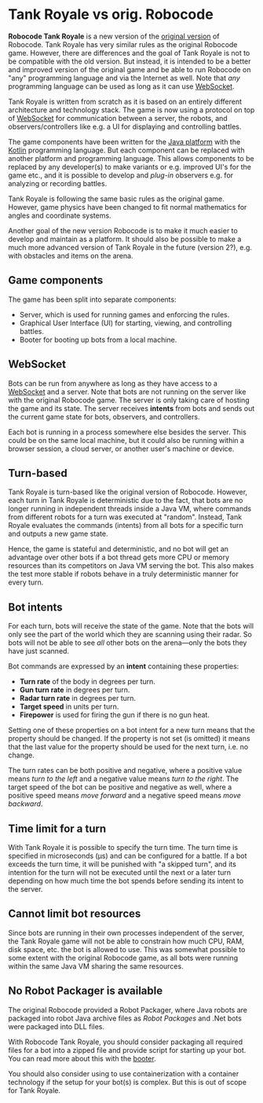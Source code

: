 # Tank Royale vs orig. Robocode

**Robocode Tank Royale** is a new version of the [original version](https://robocode.sourceforge.io/) of Robocode. Tank
Royale has very similar rules as the original Robocode game. However, there are differences and the goal of Tank Royale
is not to be compatible with the old version. But instead, it is intended to be a better and improved version of the
original game and be able to run Robocode on "any" programming language and via the Internet as well. Note that *any*
programming language can be used as long as it can use
[WebSocket](https://en.wikipedia.org/wiki/WebSocket).

Tank Royale is written from scratch as it is based on an entirely different architecture and technology stack. The game
is now using a protocol on top of [WebSocket](https://en.wikipedia.org/wiki/WebSocket) for communication between a
server, the robots, and observers/controllers like e.g. a UI for displaying and controlling battles.

The game components have been written for the [Java platform](https://www.oracle.com/java/) with the
[Kotlin](https://kotlinlang.org/) programming language. But each component can be replaced with another platform and
programming language. This allows components to be replaced by any developer(s) to make variants or e.g. improved UI's
for the game etc., and it is possible to develop and *plug-in* observers e.g. for analyzing or recording battles.

Tank Royale is following the same basic rules as the original game. However, game physics have been changed to fit
normal mathematics for angles and coordinate systems.

Another goal of the new version Robocode is to make it much easier to develop and maintain as a platform. It should also
be possible to make a much more advanced version of Tank Royale in the future (version 2?), e.g. with obstacles and
items on the arena.

## Game components

The game has been split into separate components:

- Server, which is used for running games and enforcing the rules.
- Graphical User Interface (UI) for starting, viewing, and controlling battles.
- Booter for booting up bots from a local machine.

## WebSocket

Bots can be run from anywhere as long as they have access to a [WebSocket](https://en.wikipedia.org/wiki/WebSocket) and
a server. Note that bots are not running on the server like with the original Robocode game. The server is only taking
care of hosting the game and its state. The server receives **intents** from bots and sends out the current game state
for bots, observers, and controllers.

Each bot is running in a process somewhere else besides the server. This could be
on the same local machine, but it could also be running within a browser session, a cloud server, or another user's
machine or device.

## Turn-based

Tank Royale is turn-based like the original version of Robocode. However, each turn in Tank Royale is deterministic due
to the fact, that bots are no longer running in independent threads inside a Java VM, where commands from different
robots for a turn was executed at "random". Instead, Tank Royale evaluates the commands (intents) from all bots for a
specific turn and outputs a new game state.

Hence, the game is stateful and deterministic, and no bot will get an advantage over other bots if a bot thread gets
more CPU or memory resources than its competitors on Java VM serving the bot. This also makes the test more stable if
robots behave in a truly deterministic manner for every turn.

## Bot intents

For each turn, bots will receive the state of the game. Note that the bots will only see the part of the world which
they are scanning using their radar. So bots will not be able to see _all_ other bots on the arena—only the bots they
have just scanned.

Bot commands are expressed by an **intent** containing these properties:

- **Turn rate** of the body in degrees per turn.
- **Gun turn rate** in degrees per turn.
- **Radar turn rate** in degrees per turn.
- **Target speed** in units per turn.
- **Firepower** is used for firing the gun if there is no gun heat.

Setting one of these properties on a bot intent for a new turn means that the property should be changed. If the
property is not set (is omitted) it means that the last value for the property should be used for the next turn, i.e. no
change.

The turn rates can be both positive and negative, where a positive value means _turn to the left_ and a negative value
means _turn to the right_. The target speed of the bot can be positive and negative as well, where a positive speed
means _move forward_ and a negative speed means _move backward_.

## Time limit for a turn

With Tank Royale it is possible to specify the turn time. The turn time is specified in microseconds (μs) and can be
configured for a battle. If a bot exceeds the turn time, it will be punished with "a skipped turn", and its intention
for the turn will not be executed until the next or a later turn depending on how much time the bot spends before
sending its intent to the server.

## Cannot limit bot resources

Since bots are running in their own processes independent of the server, the Tank Royale game will not be able to
constrain how much CPU, RAM, disk space, etc. the bot is allowed to use. This was somewhat possible to some extent with
the original Robocode game, as all bots were running within the same Java VM sharing the same resources.

## No Robot Packager is available

The original Robocode provided a Robot Packager, where Java robots are packaged into robot Java archive files as
_Robot Packages_ and .Net bots were packaged into DLL files.

With Robocode Tank Royale, you should consider packaging all required files for a bot into a zipped file and provide
script for starting up your bot. You can read more about this with the [booter](../articles/booter.md).

You should also consider using to use containerization with a container technology if the setup for your bot(s)
is complex. But this is out of scope for Tank Royale.
